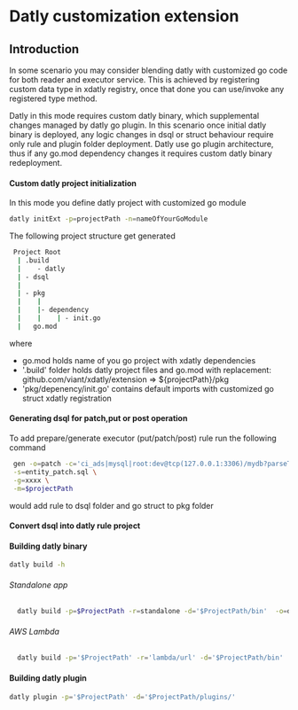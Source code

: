 # Datly customization extension 

## Introduction

In some scenario you may consider blending datly with customized go code for both reader and executor service.
This is achieved by registering custom data type in xdatly registry, once that done you can use/invoke any registered type method.

Datly in this mode requires custom datly binary, which supplemental changes managed by datly go plugin.
In this scenario once initial datly binary is deployed, any logic changes in dsql or struct behaviour require only rule and plugin folder deployment.
Datly use go plugin architecture, thus if any go.mod dependency changes it requires custom datly binary redeployment.

#### Custom datly project initialization

In this mode you define datly project with customized go module

```bash
datly initExt -p=projectPath -n=nameOfYourGoModule
```
The following project structure get generated

```bash
 Project Root
  | .build
  |    - datly
  | - dsql
  | 
  | - pkg 
  |    |
  |    |- dependency
  |    |    | - init.go
  |   go.mod
```

where
 - go.mod holds name of you go project with xdatly dependencies 
 - '.build' folder holds datly project files and go.mod with replacement: github.com/viant/xdatly/extension => ${projectPath}/pkg
 - 'pkg/depenency/init.go' contains default imports with customized go struct xdatly registration


#### Generating dsql for patch,put or post operation

To add prepare/generate executor (put/patch/post) rule run the following command
```bash
 gen -o=patch -c='ci_ads|mysql|root:dev@tcp(127.0.0.1:3306)/mydb?parseTime=true' \
 -s=entity_patch.sql \
 -g=xxxx \
 -m=$projectPath
```

would add rule to dsql folder and go struct to pkg folder



#### Convert dsql into datly rule project


#### Building datly binary

```bash
datly build -h
```
###### Standalone app
```bash
  datly build -p=$ProjectPath -r=standalone -d='$ProjectPath/bin'  -o=darwin -a=arm64
```

###### AWS Lambda

```bash
  datly build -p='$ProjectPath' -r='lambda/url' -d='$ProjectPath/bin'  -o=linux -a=amd64
```

#### Building datly plugin

```bash
datly plugin -p='$ProjectPath' -d='$ProjectPath/plugins/'
```


